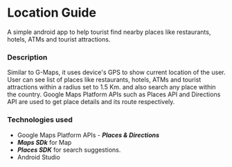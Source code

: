 # Location Guide
A simple android app to help tourist find nearby places like restaurants, hotels, ATMs and tourist attractions.

### Description
Similar to G-Maps, it uses device's GPS to show current location of the user. User can see list of places like restaurants, hotels, ATMs and tourist attractions within a radius set to 1.5 Km. and also search any place within the country. Google Maps Platform APIs such as Places API and Directions API are used to get place details and its route respectively. 

### Technologies used
- Google Maps Platform APIs - ***Places & Directions***
- ***Maps SDk*** for Map
- ***Places SDK*** for search suggestions.
- Android Studio
